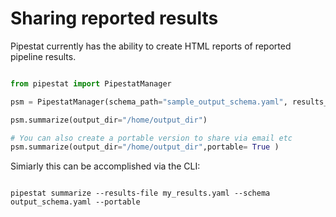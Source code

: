 # Sharing reported results

Pipestat currently has the ability to create HTML reports of reported pipeline results.


```python

from pipestat import PipestatManager

psm = PipestatManager(schema_path="sample_output_schema.yaml", results_file_path="my_results.yaml")

psm.summarize(output_dir="/home/output_dir")

# You can also create a portable version to share via email etc
psm.summarize(output_dir="/home/output_dir",portable= True )

```


Simiarly this can be accomplished via the CLI:

```shell

pipestat summarize --results-file my_results.yaml --schema output_schema.yaml --portable

```